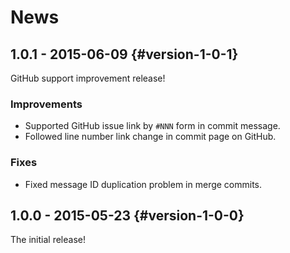 # News

## 1.0.1 - 2015-06-09 {#version-1-0-1}

GitHub support improvement release!

### Improvements

  * Supported GitHub issue link by `#NNN` form in commit message.
  * Followed line number link change in commit page on GitHub.

### Fixes

  * Fixed message ID duplication problem in merge commits.

## 1.0.0 - 2015-05-23 {#version-1-0-0}

The initial release!
